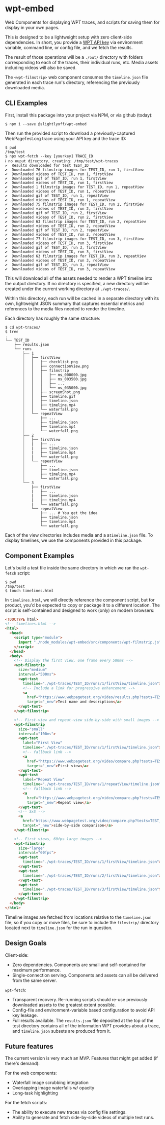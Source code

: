# wpt-embed

<!-- TODO: embed an image of the timeline at work and/or link to demo -->

Web Components for displaying WPT traces, and scripts for saving them for display in your own pages.

This is designed to be a lightweight setup with zero client-side dependencies. In short, you provide a [WPT API key](https://docs.webpagetest.org/api/keys/) via environment variable, command line, or config file, and we fetch the results.

The result of those operations will be a `./out/` directory with folders corresponding to each of the traces, their individual runs, etc. Media assets including videos will also be saved.

The `<wpt-filmstrip>` web component consumes the `timeline.json` file generated in each trace run's directory, referencing the previously downloaded media.

## CLI Examples

First, install this package into your project via NPM, or via github (today):

```console
$ npm i --save @slightlyoff/wpt-embed
```

Then run the provided script to download a previously-captured WebPageTest.org trace using your API key and the trace ID:

```console
$ pwd
/tmp/test
$ npx wpt-fetch --key [yourkey] TRACE_ID
ℹ no ouput directory, creating: /tmp/test/wpt-traces
✔  Results downloaded for test TEST_ID
✔  Downloaded 76 filmstrip images for TEST_ID, run 1, firstView
✔  Downloaded videos of TEST_ID, run 1, firstView
✔  Downloaded gif of TEST_ID, run 1, firstView
✔  Downloaded videos of TEST_ID, run 1, firstView
✔  Downloaded 1 filmstrip images for TEST_ID, run 1, repeatView
✔  Downloaded videos of TEST_ID, run 1, repeatView
✔  Downloaded gif of TEST_ID, run 1, repeatView
✔  Downloaded videos of TEST_ID, run 1, repeatView
✔  Downloaded 75 filmstrip images for TEST_ID, run 2, firstView
✔  Downloaded videos of TEST_ID, run 2, firstView
✔  Downloaded gif of TEST_ID, run 2, firstView
✔  Downloaded videos of TEST_ID, run 2, firstView
✔  Downloaded 63 filmstrip images for TEST_ID, run 2, repeatView
✔  Downloaded videos of TEST_ID, run 2, repeatView
✔  Downloaded gif of TEST_ID, run 2, repeatView
✔  Downloaded videos of TEST_ID, run 2, repeatView
✔  Downloaded 77 filmstrip images for TEST_ID, run 3, firstView
✔  Downloaded videos of TEST_ID, run 3, firstView
✔  Downloaded gif of TEST_ID, run 3, firstView
✔  Downloaded videos of TEST_ID, run 3, firstView
✔  Downloaded 63 filmstrip images for TEST_ID, run 3, repeatView
✔  Downloaded videos of TEST_ID, run 3, repeatView
✔  Downloaded gif of TEST_ID, run 3, repeatView
✔  Downloaded videos of TEST_ID, run 3, repeatView
```

This will download all of the assets needed to render a WPT timeline into the output directory. If no directory is specified, a new directory will be created under the current working directory at `./wpt-traces/`.

Within this directory, each run will be cached in a separate directory with its own, lightweight JSON summary that captures essential metrics and references to the media files needed to render the timeline.

Each directory has roughly the same structure:

```console
$ cd wpt-traces/
$ tree
.
└── TEST_ID
    ├── results.json
    └── runs
        ├── 1
        │   ├── firstView
        │   │   ├── checklist.png
        │   │   ├── connectionView.png
        │   │   ├── filmstrip
        │   │   │   ├── ms_000000.jpg
        │   │   │   ├── ms_003500.jpg
        │   │   │   ├── ...
        │   │   │   └── ms_035000.jpg
        │   │   ├── screenShot.png
        │   │   ├── timeline.gif
        │   │   ├── timeline.json
        │   │   ├── timeline.mp4
        │   │   └── waterfall.png
        │   └── repeatView
        │       ├── ...
        │       ├── timeline.json
        │       ├── timeline.mp4
        │       └── waterfall.png
        ├── 2
        │   ├── firstView
        │   |   ├── ...
        │   |   ├── timeline.json
        │   |   ├── timeline.mp4
        │   |   └── waterfall.png
        │   └── repeatView
        │       ├── ...
        │       ├── timeline.json
        │       ├── timeline.mp4
        │       └── waterfall.png
        └── 3
            ├── firstView
            |   ├── ... 
            |   ├── timeline.json
            |   ├── timeline.mp4
            |   └── waterfall.png
            └── repeatView
                ├── ... # You get the idea
                ├── timeline.json
                ├── timeline.mp4
                └── waterfall.png
```

Each of the view directories includes media and a a`timeline.json` file. To display timelines, we use the components provided in this package.

## Component Examples

Let's build a test file inside the same directory in which we ran the `wpt-fetch` script:

```console
$ pwd
/tmp/test
$ touch timelines.html
```

In `timelines.html`, we will directly reference the component script, but for product, you'd be expected to copy or package it to a different location. The script is self-contained and designed to work (only) on modern browsers:

```html
<!DOCTYPE html>
<!-- timelines.html -->
<html>
  <head>
    <script type="module">
      import "./node_modules/wpt-embed/src/components/wpt-filmstrip.js";
    </script>
  </head>
  <body>
    <!-- Display the first view, one frame every 500ms -->
    <wpt-filmstrip 
      size="medium" 
      interval="500ms">
      <wpt-test
        timeline="./wpt-traces/TEST_ID/runs/1/firstView/timeline.json">
        <!-- Include a link for progressive enhancement -->
        <a 
          href="https://www.webpagetest.org/video/results.php?tests=TEST_ID"
          target="_new">Test name and description</a>
      </wpt-test>
    </wpt-filmstrip>

    <!-- First-view and repeat-view side-by-side with small images -->
    <wpt-filmstrip 
      size="small"
      interval="100ms">
      <wpt-test
        label="First View"
        timeline="./wpt-traces/TEST_ID/runs/1/firstView/timeline.json">
        <!-- fallback link -->
        <a 
          href="https://www.webpagetest.org/video/compare.php?tests=TEST_ID-r:1-c:0"
          target="_new">First view</a>
      </wpt-test>
      <wpt-test
        label="Repeat View"
        timeline="./wpt-traces/TEST_ID/runs/1/repeatView/timeline.json">
        <!-- fallback link -->
        <a 
          href="https://www.webpagetest.org/video/compare.php?tests=TEST_ID-r:1-c:1"
          target="_new">Repeat view</a>
      </wpt-test>
      <!-- SxS -->
      <a 
        href="https://www.webpagetest.org/video/compare.php?tests=TEST_ID-r:1-c:0,TEST_ID-r:1-c:1"
        target="_new">side-by-side comparison</a>
    </wpt-filmstrip>

    <!-- First views, 60fps large images -->
    <wpt-filmstrip 
      size="large"
      interval="60fps">
      <wpt-test
        timeline="./wpt-traces/TEST_ID/runs/1/firstView/timeline.json">
      </wpt-test>
      <wpt-test
        timeline="./wpt-traces/TEST_ID/runs/2/firstView/timeline.json">
      </wpt-test>
      <wpt-test
        timeline="./wpt-traces/TEST_ID/runs/3/firstView/timeline.json">
      </wpt-test>
    </wpt-filmstrip>
  </body>
</html>
```

Timeline images are fetched from locations relative to the `timeline.json` file, so if you copy or move files, be sure to include the `filmstrip/` directory located next to `timeline.json` for the run in question.

## Design Goals

Client-side:

  - Zero dependencies. Components are small and self-contained for maximum performance.
  - Single-connection serving. Components and assets can all be delivered from the same server.

`wpt-fetch`:

  - Transparent recovery. Re-running scripts should re-use previously downloaded assets to the greatest extent possible.
  - Config-file and environment-variable based configuration to avoid API key leakage.
  - Full results available. The `results.json` file deposited at the top of the test directory contains all of the information WPT provides about a trace, and `timeline.json` subsets are produced from it.

## Future features

The current version is very much an MVP. Features that might get added (if there's demand):

For the web components:

  - Waterfall image scrubbing integration
  - Overlapping image waterfalls w/ opacity
  - Long-task highlighting

For the fetch scripts:

  - The ability to execute new traces via config file settings.
  - Ability to generate and fetch side-by-side videos of multiple test runs.